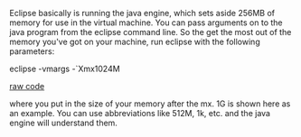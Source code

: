 <div id="wikitext">

<span id="excerpt"></span> Eclipse basically is running the java engine,
which sets aside 256MB of memory for use in the virtual machine. You can
pass arguments on to the java program from the eclipse command line. So
the get the most out of the memory you've got on your machine, run
eclipse with the following parameters:

<div class="vspace">

</div>

<div id="sourceblock1" class="sourceblock">

<div class="sourceblocktext">

<div class="bash">

eclipse <span class="re5">-vmargs</span> -<span
class="sy0">\`</span>Xmx1024M

</div>

</div>

<div class="sourceblocklink">

[raw
code](http://wiki.tamouse.org?n=Technology.RunningEclipseWithMoreMemory?action=sourceblock&num=1)

</div>

</div>

<span id="excerptend"></span>

where you put in the size of your memory after the mx. 1G is shown here
as an example. You can use abbreviations like 512M, 1k, etc. and the
java engine will understand them.

<div class="vspace">

</div>

</div>
